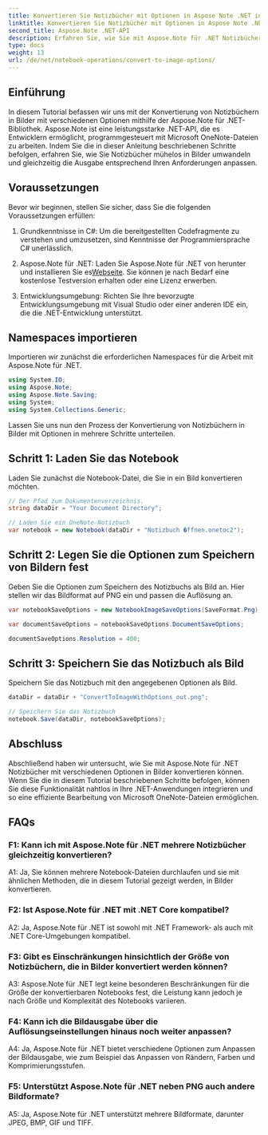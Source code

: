 ```yaml
---
title: Konvertieren Sie Notizbücher mit Optionen in Aspose Note .NET in ein Bild
linktitle: Konvertieren Sie Notizbücher mit Optionen in Aspose Note .NET in ein Bild
second_title: Aspose.Note .NET-API
description: Erfahren Sie, wie Sie mit Aspose.Note für .NET Notizbücher mit anpassbaren Optionen in Bilder konvertieren.
type: docs
weight: 13
url: /de/net/notebook-operations/convert-to-image-options/
---
```

## Einführung

In diesem Tutorial befassen wir uns mit der Konvertierung von Notizbüchern in Bilder mit verschiedenen Optionen mithilfe der Aspose.Note für .NET-Bibliothek. Aspose.Note ist eine leistungsstarke .NET-API, die es Entwicklern ermöglicht, programmgesteuert mit Microsoft OneNote-Dateien zu arbeiten. Indem Sie die in dieser Anleitung beschriebenen Schritte befolgen, erfahren Sie, wie Sie Notizbücher mühelos in Bilder umwandeln und gleichzeitig die Ausgabe entsprechend Ihren Anforderungen anpassen.

## Voraussetzungen

Bevor wir beginnen, stellen Sie sicher, dass Sie die folgenden Voraussetzungen erfüllen:

1. Grundkenntnisse in C#: Um die bereitgestellten Codefragmente zu verstehen und umzusetzen, sind Kenntnisse der Programmiersprache C# unerlässlich.

2.  Aspose.Note für .NET: Laden Sie Aspose.Note für .NET von herunter und installieren Sie es[Webseite](https://releases.aspose.com/note/net/). Sie können je nach Bedarf eine kostenlose Testversion erhalten oder eine Lizenz erwerben.

3. Entwicklungsumgebung: Richten Sie Ihre bevorzugte Entwicklungsumgebung mit Visual Studio oder einer anderen IDE ein, die die .NET-Entwicklung unterstützt.

## Namespaces importieren

Importieren wir zunächst die erforderlichen Namespaces für die Arbeit mit Aspose.Note für .NET.

```csharp
using System.IO;
using Aspose.Note;
using Aspose.Note.Saving;
using System;
using System.Collections.Generic;
```

Lassen Sie uns nun den Prozess der Konvertierung von Notizbüchern in Bilder mit Optionen in mehrere Schritte unterteilen.

## Schritt 1: Laden Sie das Notebook

Laden Sie zunächst die Notebook-Datei, die Sie in ein Bild konvertieren möchten.

```csharp
// Der Pfad zum Dokumentenverzeichnis.
string dataDir = "Your Document Directory";

// Laden Sie ein OneNote-Notizbuch
var notebook = new Notebook(dataDir + "Notizbuch �ffnen.onetoc2");
```

## Schritt 2: Legen Sie die Optionen zum Speichern von Bildern fest

Geben Sie die Optionen zum Speichern des Notizbuchs als Bild an. Hier stellen wir das Bildformat auf PNG ein und passen die Auflösung an.

```csharp
var notebookSaveOptions = new NotebookImageSaveOptions(SaveFormat.Png);

var documentSaveOptions = notebookSaveOptions.DocumentSaveOptions;

documentSaveOptions.Resolution = 400;
```

## Schritt 3: Speichern Sie das Notizbuch als Bild

Speichern Sie das Notizbuch mit den angegebenen Optionen als Bild.

```csharp
dataDir = dataDir + "ConvertToImageWithOptions_out.png";

// Speichern Sie das Notizbuch
notebook.Save(dataDir, notebookSaveOptions);
```

## Abschluss

Abschließend haben wir untersucht, wie Sie mit Aspose.Note für .NET Notizbücher mit verschiedenen Optionen in Bilder konvertieren können. Wenn Sie die in diesem Tutorial beschriebenen Schritte befolgen, können Sie diese Funktionalität nahtlos in Ihre .NET-Anwendungen integrieren und so eine effiziente Bearbeitung von Microsoft OneNote-Dateien ermöglichen.

## FAQs

### F1: Kann ich mit Aspose.Note für .NET mehrere Notizbücher gleichzeitig konvertieren?

A1: Ja, Sie können mehrere Notebook-Dateien durchlaufen und sie mit ähnlichen Methoden, die in diesem Tutorial gezeigt werden, in Bilder konvertieren.

### F2: Ist Aspose.Note für .NET mit .NET Core kompatibel?

A2: Ja, Aspose.Note für .NET ist sowohl mit .NET Framework- als auch mit .NET Core-Umgebungen kompatibel.

### F3: Gibt es Einschränkungen hinsichtlich der Größe von Notizbüchern, die in Bilder konvertiert werden können?

A3: Aspose.Note für .NET legt keine besonderen Beschränkungen für die Größe der konvertierbaren Notebooks fest, die Leistung kann jedoch je nach Größe und Komplexität des Notebooks variieren.

### F4: Kann ich die Bildausgabe über die Auflösungseinstellungen hinaus noch weiter anpassen?

A4: Ja, Aspose.Note für .NET bietet verschiedene Optionen zum Anpassen der Bildausgabe, wie zum Beispiel das Anpassen von Rändern, Farben und Komprimierungsstufen.

### F5: Unterstützt Aspose.Note für .NET neben PNG auch andere Bildformate?

A5: Ja, Aspose.Note für .NET unterstützt mehrere Bildformate, darunter JPEG, BMP, GIF und TIFF.